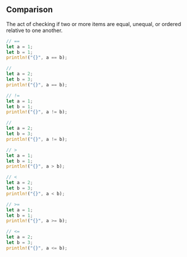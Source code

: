 ## Comparison

The act of checking if two or more items are equal, unequal, or ordered relative to one another.

```rust
// ==
let a = 1;
let b = 1;
println!("{}", a == b);

//
let a = 2;
let b = 3;
println!("{}", a == b);

// !=
let a = 1;
let b = 1;
println!("{}", a != b);

//
let a = 2;
let b = 3;
println!("{}", a != b);

// >
let a = 1;
let b = 1;
println!("{}", a > b);

// <
let a = 2;
let b = 3;
println!("{}", a < b);

// >=
let a = 1;
let b = 1;
println!("{}", a >= b);

// <=
let a = 2;
let b = 3;
println!("{}", a <= b);
```
